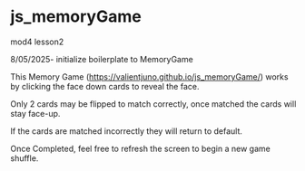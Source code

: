 # js_memoryGame

mod4 lesson2

8/05/2025- initialize boilerplate to MemoryGame



This Memory Game (https://valientjuno.github.io/js_memoryGame/) works by clicking the face down cards to reveal the face.


Only 2 cards may be flipped to match correctly, once matched the cards will stay face-up.

If the cards are matched incorrectly they will return to default.

Once Completed, feel free to refresh the screen to begin a new game shuffle.

